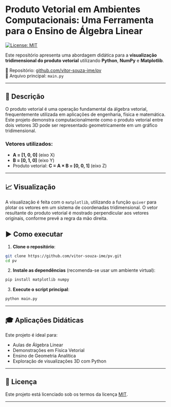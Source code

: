 # Produto Vetorial em Ambientes Computacionais: Uma Ferramenta para o Ensino de Álgebra Linear

[![License: MIT](https://img.shields.io/badge/license-MIT-blue.svg)](LICENSE)

Este repositório apresenta uma abordagem didática para a **visualização tridimensional do produto vetorial** utilizando **Python**, **NumPy** e **Matplotlib**.

📁 Repositório: [github.com/vitor-souza-ime/pv](https://github.com/vitor-souza-ime/pv)  
📄 Arquivo principal: `main.py`

---

## 📌 Descrição

O produto vetorial é uma operação fundamental da álgebra vetorial, frequentemente utilizada em aplicações de engenharia, física e matemática. Este projeto demonstra computacionalmente como o produto vetorial entre dois vetores 3D pode ser representado geometricamente em um gráfico tridimensional.

### Vetores utilizados:

- **A = [1, 0, 0]** (eixo X)
- **B = [0, 1, 0]** (eixo Y)
- Produto vetorial: **C = A × B = [0, 0, 1]** (eixo Z)

---

## 📈 Visualização

A visualização é feita com o `matplotlib`, utilizando a função `quiver` para plotar os vetores em um sistema de coordenadas tridimensional. O vetor resultante do produto vetorial é mostrado perpendicular aos vetores originais, conforme prevê a regra da mão direita.


## ▶️ Como executar

1. **Clone o repositório**:

```bash
git clone https://github.com/vitor-souza-ime/pv.git
cd pv
````

2. **Instale as dependências** (recomenda-se usar um ambiente virtual):

```bash
pip install matplotlib numpy
```

3. **Execute o script principal**:

```bash
python main.py
```

---

## 🎓 Aplicações Didáticas

Este projeto é ideal para:

* Aulas de Álgebra Linear
* Demonstrações em Física Vetorial
* Ensino de Geometria Analítica
* Exploração de visualizações 3D com Python

---

## 📄 Licença

Este projeto está licenciado sob os termos da licença [MIT](LICENSE).

---

